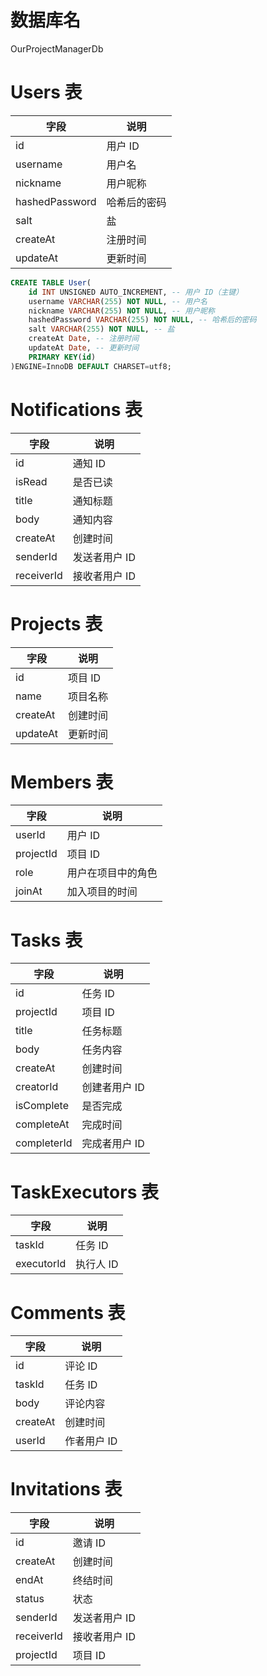 # 数据库名
OurProjectManagerDb

# Users 表
| 字段           | 说明         |
| -------------- | ------------ |
| id             | 用户 ID      |
| username       | 用户名       |
| nickname       | 用户昵称     |
| hashedPassword | 哈希后的密码 |
| salt           | 盐           |
| createAt       | 注册时间     |
| updateAt       | 更新时间     |

```sql
CREATE TABLE User(
    id INT UNSIGNED AUTO_INCREMENT, -- 用户 ID（主键）
    username VARCHAR(255) NOT NULL, -- 用户名
    nickname VARCHAR(255) NOT NULL, -- 用户昵称
    hashedPassword VARCHAR(255) NOT NULL, -- 哈希后的密码
    salt VARCHAR(255) NOT NULL, -- 盐
    createAt Date, -- 注册时间
    updateAt Date, -- 更新时间
    PRIMARY KEY(id)
)ENGINE=InnoDB DEFAULT CHARSET=utf8;
```

# Notifications 表
| 字段       | 说明          |
| ---------- | ------------- |
| id         | 通知 ID       |
| isRead     | 是否已读      |
| title      | 通知标题      |
| body       | 通知内容      |
| createAt   | 创建时间      |
| senderId   | 发送者用户 ID |
| receiverId | 接收者用户 ID |

# Projects 表
| 字段     | 说明     |
| -------- | -------- |
| id       | 项目 ID  |
| name     | 项目名称 |
| createAt | 创建时间 |
| updateAt | 更新时间 |

# Members 表
| 字段      | 说明               |
| --------- | ------------------ |
| userId    | 用户 ID            |
| projectId | 项目 ID            |
| role      | 用户在项目中的角色 |
| joinAt    | 加入项目的时间     |

# Tasks 表
| 字段        | 说明          |
| ----------- | ------------- |
| id          | 任务 ID       |
| projectId   | 项目 ID       |
| title       | 任务标题      |
| body        | 任务内容      |
| createAt    | 创建时间      |
| creatorId   | 创建者用户 ID |
| isComplete  | 是否完成      |
| completeAt  | 完成时间      |
| completerId | 完成者用户 ID |

# TaskExecutors 表
| 字段       | 说明      |
| ---------- | --------- |
| taskId     | 任务 ID   |
| executorId | 执行人 ID |

# Comments 表
| 字段     | 说明        |
| -------- | ----------- |
| id       | 评论 ID     |
| taskId   | 任务 ID     |
| body     | 评论内容    |
| createAt | 创建时间    |
| userId   | 作者用户 ID |

# Invitations 表
| 字段       | 说明          |
| ---------- | ------------- |
| id         | 邀请 ID       |
| createAt   | 创建时间      |
| endAt      | 终结时间      |
| status     | 状态          |
| senderId   | 发送者用户 ID |
| receiverId | 接收者用户 ID |
| projectId  | 项目 ID       |
